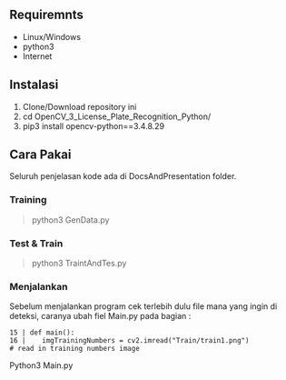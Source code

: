 ## Requiremnts
+ Linux/Windows
+ python3
+ Internet

## Instalasi
1. Clone/Download repository ini
2. cd OpenCV_3_License_Plate_Recognition_Python/
3. pip3 install opencv-python==3.4.8.29

## Cara Pakai
Seluruh penjelasan kode ada di DocsAndPresentation folder.

### Training
> python3 GenData.py

### Test & Train
> python3 TraintAndTes.py

### Menjalankan
Sebelum menjalankan program cek terlebih dulu file mana yang ingin di deteksi, caranya ubah fiel Main.py pada bagian :
```
15 | def main():
16 |    imgTrainingNumbers = cv2.imread("Train/train1.png")            # read in training numbers image
```
Python3 Main.py